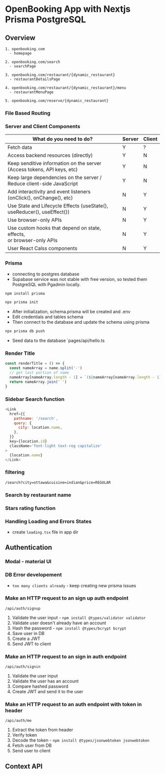 # OpenBooking App with Nextjs Prisma PostgreSQL

## Overview

```text
1. openbooking.com
  - homepage

2. openbooking.com/search
  - searchPage

3. openbooking.com/restaurant/{dynamic_restaurant}
  - restaurantDetailsPage

4. openbooking.com/restaurant/{dynamic_restaurant}/menu
  - restaurantMenuPage

5. openbooking.com/reserve/{dynamic_restaurant}

```

### File Based Routing

### Server and Client Components

| What do you need to do?                                                     | Server | Client |
| --------------------------------------------------------------------------- | ------ | ------ |
| Fetch data                                                                  | Y      | ?      |
| Access backend resources (directly)                                         | Y      | N      |
| Keep senditive information on the server<br>(Access tokens, API keys, etc)  | Y      | N      |
| Keep large dependencies on the server / <br>Reduce client-side JavaScript   | Y      | N      |
| Add interactivity and event listeners <br>(onClick(), onChange(), etc)      | N      | Y      |
| Use State and Lifecycle Effects (useState(), <br>useReducer(), useEffect()) | N      | Y      |
| Use browser-only APIs                                                       | N      | Y      |
| Use custom hooks that depend on state, effects,<br>or browser-only APIs     | N      | Y      |
| User React Calss components                                                 | N      | Y      |

### Prisma

- connecting to postgres database
- Supabase service was not stable with free version, so tested them PostgreSQL with Pgadmin locally.

```bash
npm install prisma

npx prisma init
```

- After initialization, schema.prisma will be created and .env
- Edit credentials and tables schema
- Then connect to the database and update the schema using prisma

```bash
npx prisma db push
```

- Seed data to the database
  `pages/api/hello.ts

### Render Title

```javascript
const renderTitle = () => {
  const nameArray = name.split('-')
  // get last portion of name
  nameArray[nameArray.length - 1] = `(${nameArray[nameArray.length - 1]})`
  return nameArray.join(' ')
}
```

### Sidebar Search function

```javascript
<Link
  href={{
    pathname: '/search',
    query: {
      city: location.name,
    },
  }}
  key={location.id}
  className='font-light text-reg capitalize'
>
  {location.name}
</Link>
```

### filtering

`/search?city=ottawa&cuisine=indian&price=REGULAR`

### Search by restaurant name

### Stars rating function

### Handling Loading and Errors States

- create `loading.tsx` file in app dir

## Authentication

### Modal - material UI

### DB Error developement

- `too many clients already` - keep creating new prisma issues

### Make an HTTP request to an sign up auth endpoint

`/api/auth/signup`

1. Validate the user input - `npm install @types/validator validator`
2. Validate user doesn't already have an account
3. Hash the password - `npm install @types/bcrypt bcrypt`
4. Save user in DB
5. Create a JWT
6. Send JWT to client

### Make an HTTP request to an sign in auth endpoint

`/api/auth/signin`

1. Validate the user input
2. Validate the user has an account
3. Compare hashed password
4. Create JWT and send it to the user

### Make an HTTP request to an auth endpoint with token in header

`/api/auth/me`

1. Extract the token from header
2. Verify token
3. Decode the token - `npm install @types/jsonwebtoken jsonwebtoken`
4. Fetch user from DB
5. Send user to client

## Context API
